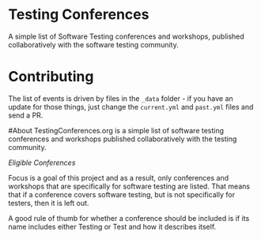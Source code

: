 # Testing Conferences
A simple list of Software Testing conferences and workshops, published collaboratively with the software testing community.

# Contributing
The list of events is driven by files in the ```_data``` folder - if you have an update for those things, just change the ```current.yml``` and ```past.yml``` files and send a PR.

#About
TestingConferences.org is a simple list of software testing conferences and workshops published collaboratively with the testing community.

_Eligible Conferences_

Focus is a goal of this project and as a result, only conferences and workshops that are specifically for software testing are listed. That means that if a conference covers software testing, but is not specifically for testers, then it is left out.

A good rule of thumb for whether a conference should be included is if its name includes either Testing or Test and how it describes itself.
